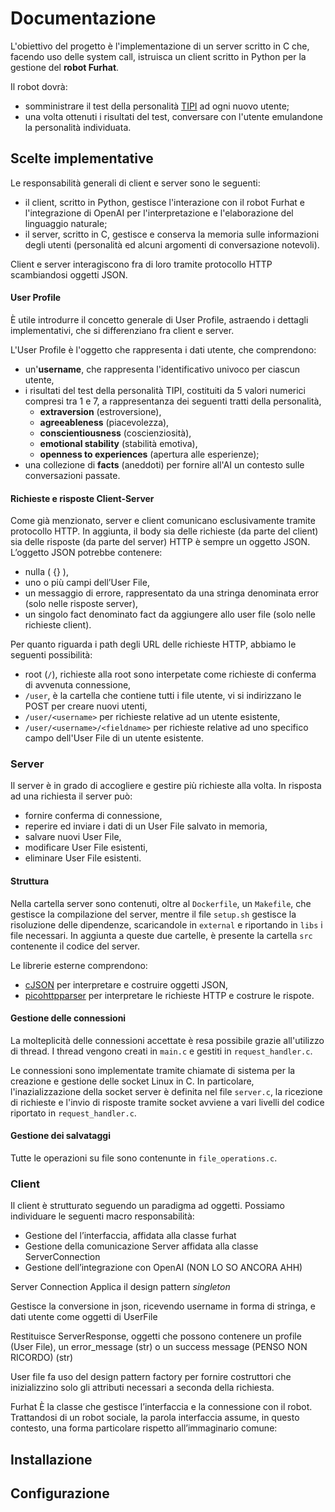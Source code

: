 # Documentazione
L'obiettivo del progetto è l'implementazione di un server scritto in C che, facendo uso delle system call, istruisca un client scritto in Python per la gestione del **robot Furhat**.

Il robot dovrà:
- somministrare il test della personalità [TIPI](https://gosling.psy.utexas.edu/scales-weve-developed/ten-item-personality-measure-tipi/) ad ogni nuovo utente;
- una volta ottenuti i risultati del test, conversare con l'utente emulandone la personalità individuata.

## Scelte implementative
Le responsabilità generali di client e server sono le seguenti:
- il client, scritto in Python, gestisce l'interazione con il robot Furhat e l'integrazione di OpenAI per l'interpretazione e l'elaborazione del linguaggio naturale;
- il server, scritto in C,  gestisce e conserva la memoria sulle informazioni degli utenti (personalità ed alcuni argomenti di conversazione notevoli).

Client e server interagiscono fra di loro tramite protocollo HTTP scambiandosi oggetti JSON.

#### User Profile
È utile introdurre il concetto generale di User Profile, astraendo i dettagli implementativi, che si differenziano fra client e server.

L'User Profile è l'oggetto che rappresenta i dati utente, che comprendono: 
- un'**username**, che rappresenta l'identificativo univoco per ciascun utente,
- i risultati del test della personalità TIPI, costituiti da 5 valori numerici compresi tra 1 e 7, a rappresentanza dei seguenti tratti della personalità,
  - **extraversion** (estroversione),
  - **agreeableness** (piacevolezza),
  - **conscientiousness** (coscienziosità),
  - **emotional stability** (stabilità emotiva),
  - **openness to experiences** (apertura alle esperienze);
- una collezione di **facts** (aneddoti) per fornire all'AI un contesto sulle conversazioni passate.

#### Richieste e risposte Client-Server
Come già menzionato, server e client comunicano esclusivamente tramite protocollo HTTP. In aggiunta, il body sia delle richieste (da parte del client) sia delle risposte (da parte del server) HTTP è sempre un oggetto JSON. L’oggetto JSON potrebbe contenere:
- nulla ( {} ),
- uno o più campi dell’User File,
- un messaggio di errore, rappresentato da una stringa denominata error (solo nelle risposte server),
- un singolo fact denominato fact da aggiungere allo user file (solo nelle richieste client).

Per quanto riguarda i path degli URL delle richieste HTTP, abbiamo le seguenti possibilità:
- root (`/`), richieste alla root sono interpetate come richieste di conferma di avvenuta connessione, 
- `/user`, è la cartella che contiene tutti i file utente, vi si indirizzano le POST per creare nuovi utenti,
- `/user/<username>` per richieste relative ad un utente esistente,
- `/user/<username>/<fieldname>` per richieste relative ad uno specifico campo dell'User File di un utente esistente.

### Server
Il server è in grado di accogliere e gestire più richieste alla volta. In risposta ad una richiesta il server può:
- fornire conferma di connessione,
- reperire ed inviare i dati di un User File salvato in memoria,
- salvare nuovi User File,
- modificare User File esistenti,
- eliminare User File esistenti.

#### Struttura
Nella cartella server sono contenuti, oltre al `Dockerfile`, un `Makefile`, che gestisce la compilazione del server, mentre il file `setup.sh` gestisce la risoluzione delle dipendenze, scaricandole in `external` e riportando in `libs` i file necessari. In aggiunta a queste due cartelle, è presente la cartella `src` contenente il codice del server. 

Le librerie esterne comprendono:
- [cJSON](https://github.com/DaveGamble/cJSON) per interpretare e costruire oggetti JSON,
- [picohttpparser](https://github.com/h2o/picohttpparser) per interpretare le richieste HTTP e costrure le rispote.

#### Gestione delle connessioni
La molteplicità delle connessioni accettate è resa possibile grazie all'utilizzo di thread. I thread vengono creati in `main.c` e gestiti in `request_handler.c`.

Le connessioni sono implementate tramite chiamate di sistema per la creazione e gestione delle socket Linux in C. In particolare, l'inazializzazione della socket server è definita nel file `server.c`, la ricezione di richieste e l'invio di risposte tramite socket avviene a vari livelli del codice riportato in `request_handler.c`.

#### Gestione dei salvataggi
Tutte le operazioni su file sono contenunte in `file_operations.c`. 

### Client
Il client è strutturato seguendo un paradigma ad oggetti. Possiamo individuare le seguenti macro responsabilità:

- Gestione del l’interfaccia, affidata alla classe furhat
- Gestione della comunicazione Server affidata alla classe ServerConnection
- Gestione dell’integrazione con OpenAI (NON LO SO ANCORA AHH)


Server Connection
Applica il design pattern _singleton_ 

Gestisce la conversione in json, ricevendo username in forma di stringa, e dati utente come oggetti di UserFile

Restituisce ServerResponse, oggetti che possono contenere un profile (User File), un error_message (str) o un success message (PENSO NON RICORDO) (str)

User file fa uso del design pattern factory per fornire costruttori che inizializzino solo gli attributi necessari a seconda della richiesta.

Furhat 
È la classe che gestisce l’interfaccia e la connessione con il robot. 
Trattandosi di un robot sociale, la parola interfaccia assume, in questo contesto, una forma particolare rispetto all’immaginario comune:
## Installazione
## Configurazione